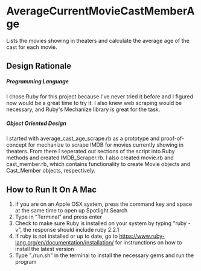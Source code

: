 # AverageCurrentMovieCastMemberAge
Lists the movies showing in theaters and calculate the average age of the cast for each movie.

## Design Rationale

##### Programming Language
I chose Ruby for this project because I've never tried it before and I figured now would be a great time to try it. I also knew web scraping would be necessary, and Ruby's Mechanize library is great for the task.
##### Object Oriented Design
I started with average_cast_age_scrape.rb as a prototype and proof-of-concept for mechanize to scrape IMDB for movies currently showing in theaters. From there I seperated out sections of the script into Ruby methods and created IMDB_Scraper.rb. I also created movie.rb and cast_member.rb, which contains functionality to create Movie objects and Cast_Member objects, respectively. 

## How to Run It On A Mac
1. If you are on an Apple OSX system, press the command key and space at the same time to open up Spotlight Search
2. Type in "Terminal" and press enter
3. Check to make sure Ruby is installed on your system by typing "ruby -v", the response should include ruby 2.2.1
4. If ruby is not installed or up to date, go to https://www.ruby-lang.org/en/documentation/installation/ for instrunctions on how to install the latest version
5. Type "./run.sh" in the terminal to install the necessary gems and run the program
